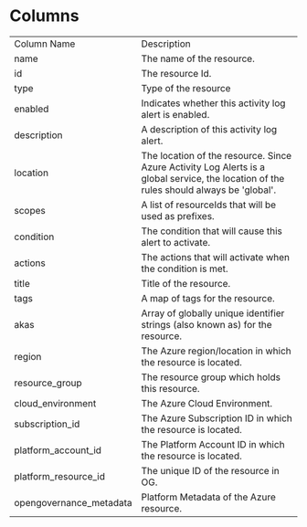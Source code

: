 # Columns  

<table>
	<tr><td>Column Name</td><td>Description</td></tr>
	<tr><td>name</td><td>The name of the resource.</td></tr>
	<tr><td>id</td><td>The resource Id.</td></tr>
	<tr><td>type</td><td>Type of the resource</td></tr>
	<tr><td>enabled</td><td>Indicates whether this activity log alert is enabled.</td></tr>
	<tr><td>description</td><td>A description of this activity log alert.</td></tr>
	<tr><td>location</td><td>The location of the resource. Since Azure Activity Log Alerts is a global service, the location of the rules should always be &#39;global&#39;.</td></tr>
	<tr><td>scopes</td><td>A list of resourceIds that will be used as prefixes.</td></tr>
	<tr><td>condition</td><td>The condition that will cause this alert to activate.</td></tr>
	<tr><td>actions</td><td>The actions that will activate when the condition is met.</td></tr>
	<tr><td>title</td><td>Title of the resource.</td></tr>
	<tr><td>tags</td><td>A map of tags for the resource.</td></tr>
	<tr><td>akas</td><td>Array of globally unique identifier strings (also known as) for the resource.</td></tr>
	<tr><td>region</td><td>The Azure region/location in which the resource is located.</td></tr>
	<tr><td>resource_group</td><td>The resource group which holds this resource.</td></tr>
	<tr><td>cloud_environment</td><td>The Azure Cloud Environment.</td></tr>
	<tr><td>subscription_id</td><td>The Azure Subscription ID in which the resource is located.</td></tr>
	<tr><td>platform_account_id</td><td>The Platform Account ID in which the resource is located.</td></tr>
	<tr><td>platform_resource_id</td><td>The unique ID of the resource in OG.</td></tr>
	<tr><td>opengovernance_metadata</td><td>Platform Metadata of the Azure resource.</td></tr>
</table>